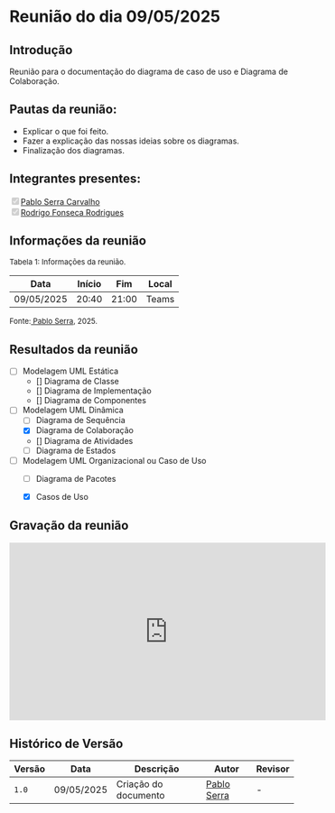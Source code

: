 # Reunião do dia 09/05/2025

## Introdução

Reunião para o documentação do diagrama de caso de uso e Diagrama de Colaboração.

## Pautas da reunião:

- Explicar o que foi feito.
- Fazer a explicação das nossas ideias sobre os diagramas.
- Finalização dos diagramas.

## Integrantes presentes:


<label><input type="checkbox" checked disabled>[Pablo Serra Carvalho](https://github.com/Pabloserrapxx)</label><br>
<label><input type="checkbox" checked disabled>[Rodrigo Fonseca Rodrigues](https://github.com/rodfon3301)</label><br>


## Informações da reunião

<font size="2" >

<p > Tabela 1: Informações da reunião. </p>

</font>

| Data | Início | Fim | Local |
|:-:|:-:|:-:|:-:|
| 09/05/2025  | 20:40 | 21:00  | Teams |

<font size="2" >

<p>Fonte:<a href= "https://github.com/Pabloserrapxx"> Pablo Serra</a>, 2025.</p>

</font>

## Resultados da reunião 

- [ ]  Modelagem UML Estática
    - []  Diagrama de Classe
    - []  Diagrama de Implementação
    - []  Diagrama de Componentes
- [ ]  Modelagem UML Dinâmica
    - [ ]  Diagrama de Sequência
    - [x]  Diagrama de Colaboração
    - []  Diagrama de Atividades
    - [ ]  Diagrama de Estados
- [ ]  Modelagem UML Organizacional ou Caso de Uso
    - [ ]  Diagrama de Pacotes
    - [X]  Casos de Uso




## Gravação da reunião

<iframe width="560" height="315" src="https://www.youtube.com/embed/8KAHE01-TN4" title="YouTube video player" frameborder="0" allow="accelerometer; autoplay; clipboard-write; encrypted-media; gyroscope; picture-in-picture; web-share" referrerpolicy="strict-origin-when-cross-origin" allowfullscreen></iframe>


## Histórico de Versão

| Versão | Data | Descrição | Autor | Revisor|
|--------|------|-----------|-------|--------|
|`1.0`| 09/05/2025 | Criação do documento| [Pablo Serra]()| - |
